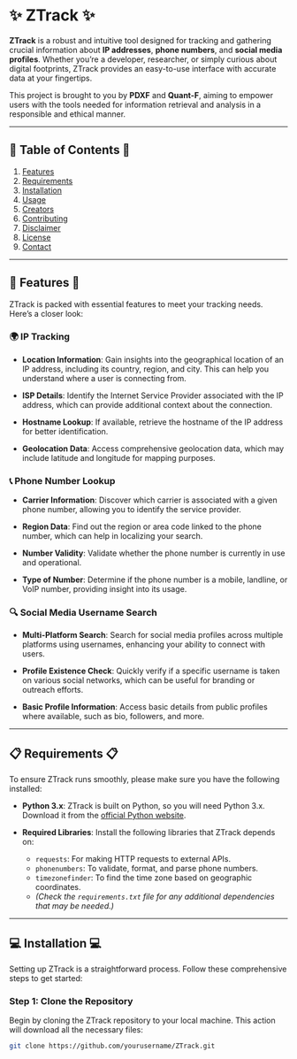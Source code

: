 # ✨ ZTrack ✨

**ZTrack** is a robust and intuitive tool designed for tracking and gathering crucial information about **IP addresses**, **phone numbers**, and **social media profiles**. Whether you’re a developer, researcher, or simply curious about digital footprints, ZTrack provides an easy-to-use interface with accurate data at your fingertips.

This project is brought to you by **PDXF** and **Quant-F**, aiming to empower users with the tools needed for information retrieval and analysis in a responsible and ethical manner.

---

## 🌟 Table of Contents 🌟

1. [Features](#features)
2. [Requirements](#requirements)
3. [Installation](#installation)
4. [Usage](#usage)
5. [Creators](#creators)
6. [Contributing](#contributing)
7. [Disclaimer](#disclaimer)
8. [License](#license)
9. [Contact](#contact)

---

## 🚀 Features 🚀

ZTrack is packed with essential features to meet your tracking needs. Here’s a closer look:

### 🌍 IP Tracking

- **Location Information**: Gain insights into the geographical location of an IP address, including its country, region, and city. This can help you understand where a user is connecting from.
  
- **ISP Details**: Identify the Internet Service Provider associated with the IP address, which can provide additional context about the connection.

- **Hostname Lookup**: If available, retrieve the hostname of the IP address for better identification.

- **Geolocation Data**: Access comprehensive geolocation data, which may include latitude and longitude for mapping purposes.

### 📞 Phone Number Lookup

- **Carrier Information**: Discover which carrier is associated with a given phone number, allowing you to identify the service provider.

- **Region Data**: Find out the region or area code linked to the phone number, which can help in localizing your search.

- **Number Validity**: Validate whether the phone number is currently in use and operational.

- **Type of Number**: Determine if the phone number is a mobile, landline, or VoIP number, providing insight into its usage.

### 🔍 Social Media Username Search

- **Multi-Platform Search**: Search for social media profiles across multiple platforms using usernames, enhancing your ability to connect with users.

- **Profile Existence Check**: Quickly verify if a specific username is taken on various social networks, which can be useful for branding or outreach efforts.

- **Basic Profile Information**: Access basic details from public profiles where available, such as bio, followers, and more.

---

## 📋 Requirements 📋

To ensure ZTrack runs smoothly, please make sure you have the following installed:

- **Python 3.x**: ZTrack is built on Python, so you will need Python 3.x. Download it from the [official Python website](https://www.python.org/downloads/).

- **Required Libraries**: Install the following libraries that ZTrack depends on:
  - `requests`: For making HTTP requests to external APIs.
  - `phonenumbers`: To validate, format, and parse phone numbers.
  - `timezonefinder`: To find the time zone based on geographic coordinates.
  - *(Check the `requirements.txt` file for any additional dependencies that may be needed.)*

---

## 💻 Installation 💻

Setting up ZTrack is a straightforward process. Follow these comprehensive steps to get started:

### Step 1: Clone the Repository

Begin by cloning the ZTrack repository to your local machine. This action will download all the necessary files:

```bash
git clone https://github.com/yourusername/ZTrack.git
